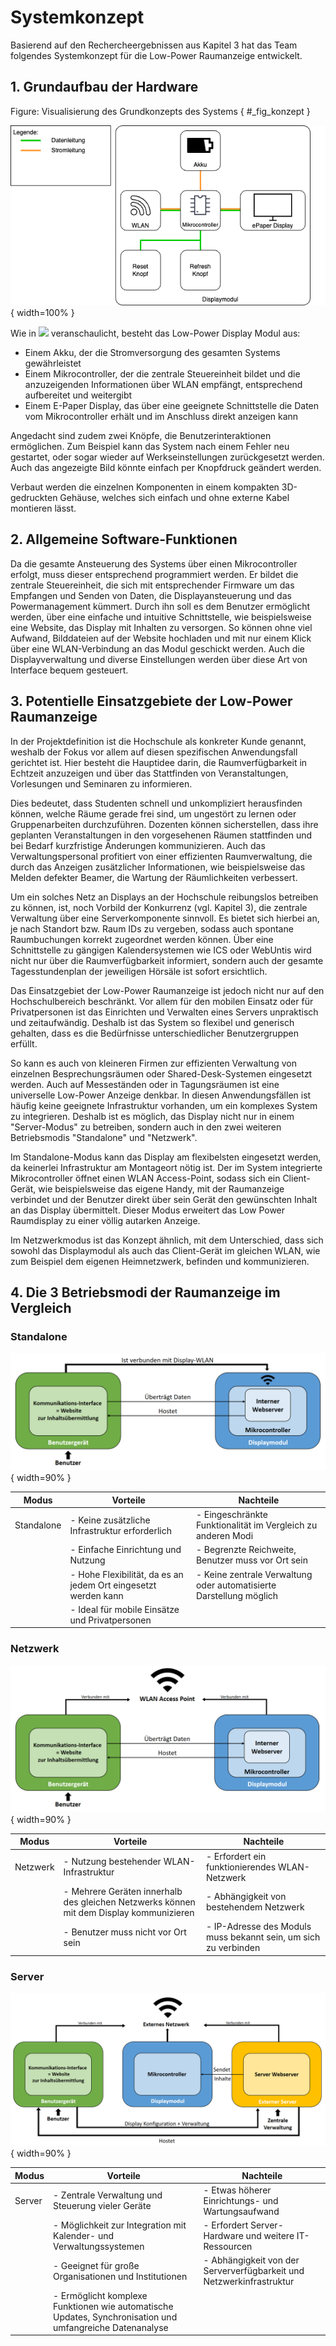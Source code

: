 # Systemkonzept
Basierend auf den Rechercheergebnissen aus Kapitel 3 hat das Team folgendes Systemkonzept für die Low-Power Raumanzeige entwickelt.

## 1. Grundaufbau der Hardware

Figure: Visualisierung des Grundkonzepts des Systems { #_fig_konzept }

![](img/konzept.png){ width=100% }

Wie in ![](#_fig_konzept) veranschaulicht, besteht das Low-Power Display Modul aus:

- Einem Akku, der die Stromversorgung des gesamten Systems gewährleistet
- Einem Mikrocontroller, der die zentrale Steuereinheit bildet und die anzuzeigenden Informationen über WLAN empfängt, entsprechend aufbereitet und weitergibt
- Einem E-Paper Display, das über eine geeignete Schnittstelle die Daten vom Mikrocontroller erhält und im Anschluss direkt anzeigen kann

Angedacht sind zudem zwei Knöpfe, die Benutzerinteraktionen ermöglichen. Zum Beispiel kann das System nach einem Fehler neu gestartet, oder sogar wieder auf Werkseinstellungen zurückgesetzt werden. Auch das angezeigte Bild könnte einfach per Knopfdruck geändert werden. 

Verbaut werden die einzelnen Komponenten in einem kompakten 3D-gedruckten Gehäuse, welches sich einfach und ohne externe Kabel montieren lässt.


## 2. Allgemeine Software-Funktionen

Da die gesamte Ansteuerung des Systems über einen Mikrocontroller erfolgt, muss dieser entsprechend programmiert werden. Er bildet die zentrale Steuereinheit, die sich mit entsprechender Firmware um das Empfangen und Senden von Daten, die Displayansteuerung und das Powermanagement kümmert. 
Durch ihn soll es dem Benutzer ermöglicht werden, über eine einfache und intuitive Schnittstelle, wie beispielsweise eine Website, das Display mit Inhalten zu versorgen. So können ohne viel Aufwand, Bilddateien auf der Website hochladen und mit nur einem Klick über eine WLAN-Verbindung an das Modul geschickt werden. Auch die Displayverwaltung und diverse Einstellungen werden über diese Art von Interface bequem gesteuert.

## 3. Potentielle Einsatzgebiete der Low-Power Raumanzeige

In der Projektdefinition ist die Hochschule als konkreter Kunde genannt, weshalb der Fokus vor allem auf diesen spezifischen Anwendungsfall gerichtet ist. Hier besteht die Hauptidee darin, die Raumverfügbarkeit in Echtzeit anzuzeigen und über das Stattfinden von Veranstaltungen, Vorlesungen und Seminaren zu informieren. 

Dies bedeutet, dass Studenten schnell und unkompliziert herausfinden können, welche Räume gerade frei sind, um ungestört zu lernen oder Gruppenarbeiten durchzuführen. Dozenten können sicherstellen, dass ihre geplanten Veranstaltungen in den vorgesehenen Räumen stattfinden und bei Bedarf kurzfristige Änderungen kommunizieren. Auch das Verwaltungspersonal profitiert von einer effizienten Raumverwaltung, die durch das Anzeigen zusätzlicher Informationen, wie beispielsweise das Melden defekter Beamer, die Wartung der Räumlichkeiten verbessert.

Um ein solches Netz an Displays an der Hochschule reibungslos betreiben zu können, ist, noch Vorbild der Konkurrenz (vgl. Kapitel 3), die zentrale Verwaltung über eine Serverkomponente sinnvoll. Es bietet sich hierbei an, je nach Standort bzw. Raum IDs zu vergeben, sodass auch spontane Raumbuchungen korrekt zugeordnet werden können. Über eine Schnittstelle zu gängigen Kalendersystemen wie ICS oder WebUntis wird nicht nur über die Raumverfügbarkeit informiert, sondern auch der gesamte Tagesstundenplan der jeweiligen Hörsäle ist sofort ersichtlich.

Das Einsatzgebiet der Low-Power Raumanzeige ist jedoch nicht nur auf den Hochschulbereich beschränkt. Vor allem für den mobilen Einsatz oder für Privatpersonen ist das Einrichten und Verwalten eines Servers unpraktisch und zeitaufwändig. Deshalb ist das System so flexibel und generisch gehalten, dass es die Bedürfnisse unterschiedlicher Benutzergruppen erfüllt. 

So kann es auch von kleineren Firmen zur effizienten Verwaltung von einzelnen Besprechungsräumen oder Shared-Desk-Systemen eingesetzt werden. Auch auf Messeständen oder in Tagungsräumen ist eine universelle Low-Power Anzeige denkbar. In diesen Anwendungsfällen ist häufig keine geeignete Infrastruktur vorhanden, um ein komplexes System zu integrieren.
Deshalb ist es möglich, das Display nicht nur in einem "Server-Modus" zu betreiben, sondern auch in den zwei weiteren Betriebsmodis "Standalone" und "Netzwerk".

Im Standalone-Modus kann das Display am flexibelsten eingesetzt werden, da keinerlei Infrastruktur am Montageort nötig ist. Der im System integrierte Mikrocontroller öffnet einen WLAN Access-Point, sodass sich ein Client-Gerät, wie beispielsweise das eigene Handy, mit der Raumanzeige verbindet und der Benutzer direkt über sein Gerät den gewünschten Inhalt an das Display übermittelt. Dieser Modus erweitert das Low Power Raumdisplay zu einer völlig autarken Anzeige. 

Im Netzwerkmodus ist das Konzept ähnlich, mit dem Unterschied, dass sich sowohl das Displaymodul als auch das Client-Gerät im gleichen WLAN, wie zum Beispiel dem eigenen Heimnetzwerk, befinden und kommunizieren.

## 4. Die 3 Betriebsmodi der Raumanzeige im Vergleich

### **Standalone**

![Grafik zum Konzept des Standalone-Modus](img/Standalone.png){ width=90% }

| Modus       | Vorteile                                                                                          | Nachteile                                                                                          |
|-------------|---------------------------------------------------------------------------------------------------|----------------------------------------------------------------------------------------------------|
| Standalone  | - Keine zusätzliche Infrastruktur erforderlich                                                    | - Eingeschränkte Funktionalität im Vergleich zu anderen Modi                                       |
|             | - Einfache Einrichtung und Nutzung                                                                | - Begrenzte Reichweite, Benutzer muss vor Ort sein                                                                |
|             | - Hohe Flexibilität, da es an jedem Ort eingesetzt werden kann                                     | - Keine zentrale Verwaltung oder automatisierte Darstellung möglich                           |
|             | - Ideal für mobile Einsätze und Privatpersonen                                                    |                                                                                                    |


### **Netzwerk**

![Grafik zum Konzept des Netzwerk-Modus](img/netzwerk.png){ width=90% }

| Modus       | Vorteile                                                                                          | Nachteile                                                                                          |
|-------------|---------------------------------------------------------------------------------------------------|----------------------------------------------------------------------------------------------------|
| Netzwerk    | - Nutzung bestehender WLAN-Infrastruktur                                                          | - Erfordert ein funktionierendes WLAN-Netzwerk                                                     |
|             | - Mehrere Geräten innerhalb des gleichen Netzwerks können mit dem Display kommunizieren                      | - Abhängigkeit von bestehendem Netzwerk                                                            |
|             | - Benutzer muss nicht vor Ort sein                                         | - IP-Adresse des Moduls muss bekannt sein, um sich zu verbinden                            |



### **Server**

![Grafik zum Konzept des Server-Modus](img/server.png){ width=90% }

| Modus       | Vorteile                                                                                          | Nachteile                                                                                          |
|-------------|---------------------------------------------------------------------------------------------------|----------------------------------------------------------------------------------------------------|
| Server      | - Zentrale Verwaltung und Steuerung vieler Geräte                                                 | - Etwas höherer Einrichtungs- und Wartungsaufwand                                                          |
|             | - Möglichkeit zur Integration mit Kalender- und Verwaltungssystemen                               | - Erfordert Server-Hardware und weitere IT-Ressourcen                                           |
|             | - Geeignet für große Organisationen und Institutionen                                             | - Abhängigkeit von der Serververfügbarkeit und Netzwerkinfrastruktur                                |
|             | - Ermöglicht komplexe Funktionen wie automatische Updates, Synchronisation und umfangreiche Datenanalyse | 